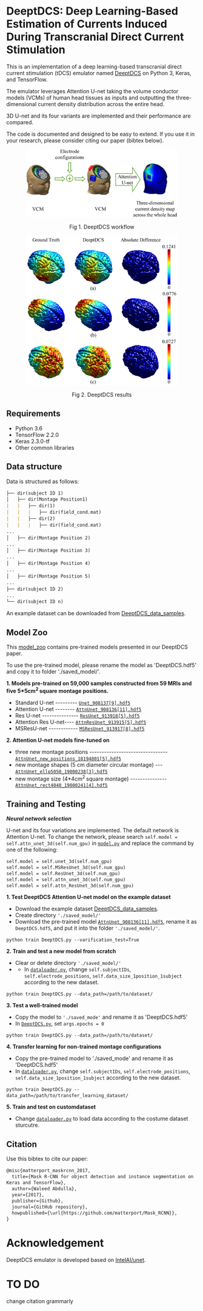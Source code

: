 # DeeptDCS: Deep Learning-Based Estimation of Currents Induced During Transcranial Direct Current Stimulation

This is an implementation of a deep learning-based transcranial direct current stimulation (tDCS) emulator named [DeeptDCS](https://arxiv.org/abs/2205.01858) on Python 3, Keras, and TensorFlow. 

The emulator leverages Attention U-net taking the volume conductor models (VCMs) of human head tissues as inputs and outputting the three-dimensional current density distribution across the entire head. 

3D U-net and its four variants are implemented and their performance are compared. 

The code is documented and designed to be easy to extend. If you use it in your research, please consider citing our paper (bibtex below).

<div align="center">
<img src='./DeeptDCS_workflow.png' width="400" title="DeeptDCS workflow">

Fig 1. DeeptDCS workflow
</div>

<div align="center">
 <img src='./DeeptDCS_results.png' width="400" title="DeeptDCS results"/>
 
 Fig 2. DeeptDCS results
</div>

## Requirements
- Python 3.6
- TensorFlow 2.2.0
- Keras 2.3.0-tf
- Other common libraries

## Data structure
Data is structured as follows:
```markdown
├── dir(subject ID 1)
│   ├── dir(Montage Position1)
|	|	├── dir(1)
|	|	|	├── dir(field_cond.mat)
|	|	├── dir(2)
|	|	|	├── dir(field_cond.mat)
...
│   ├── dir(Montage Position 2)
...
│   ├── dir(Montage Position 3)
...
│   ├── dir(Montage Position 4)
...
│   ├── dir(Montage Position 5)
...
├── dir(subject ID 2)
...
└── dir(subject ID n)
```
An example dataset can be downloaded from [DeeptDCS_data_samples](https://drive.google.com/drive/folders/1KA6TOJwTjbvSeuLsv6JoE8d3gnnCVWDV?usp=sharing).

## Model Zoo
This [model_zoo](https://drive.google.com/drive/folders/1YfUVH7xc1fN0wb1P4BvEa5kDLmXi_SvV) contains pre-trained models presented in our DeeptDCS paper. 

To use the pre-trained model, please rename the model as 'DeeptDCS.hdf5' and copy it to folder './saved_model/'.

**1. Models pre-trained on 59,000 samples constructed from 59 MRIs and five 5*5cm<sup>2 </sup> square montage positions.**

- Standard U-net --------- [```Unet_908137[9].hdf5```](https://drive.google.com/file/d/1zusEWfJmgl2FuscFH8Onm_OuLImx0NN6/view?usp=sharing)
- Attention U-net -------- [```AttnUnet_908136[11].hdf5```](https://drive.google.com/file/d/1E69W79b7c2sNUDSZRkc12VnqNXjmjAxw/view?usp=sharing)
- Res U-net --------------- [```ResUnet_913918[5].hdf5```](https://drive.google.com/file/d/1qGhvTcvNoqixvudbxFbOwGzSubUoqRws/view?usp=sharing)
- Attention Res U-net---- [```AttnResUnet_913915[5].hdf5```](https://drive.google.com/file/d/191d0INvDxc2ir6aKDlW6ULhsoJLIIH2T/view?usp=sharing)
- MSResU-net ------------ [```MSResUnet_913917[8].hdf5```](https://drive.google.com/file/d/1JrKlBuuk0B5hYnbAIFKjAOStvOtr_6xQ/view?usp=sharing)


**2. Attention U-net models fine-tuned on**
- three new montage positions --------------------------------[```AttnUnet_new_positions_18194801[5].hdf5```](https://drive.google.com/file/d/1QacmUwUi-iPILXFk2j2YK9ynENG94_r-/view?usp=sharing)
- new montage shapes (5 cm diameter circular montage) ---[```AttnUnet_ellp5050_19000238[3].hdf5```](https://drive.google.com/file/d/1NXtf8RywecmoYoty2W9lniSONakO6EcB/view?usp=sharing)
- new  montage size (4*4cm<sup>2 </sup> square montage) ---------------[```AttnUnet_rect4040_19000241[4].hdf5```](https://drive.google.com/file/d/1pg2U7ad5xKvSlpvt7DCugYSYW-F92fm1/view?usp=sharing)


## Training and Testing
***Neural network selection***

U-net and its four variations are implemented. The default network is Attention U-net. To change the network, please search ```self.model = self.attn_unet_3d(self.num_gpu)``` in [```model.py```](./model.py) and replace the command by one of the following:
```
self.model = self.unet_3d(self.num_gpu)
self.model = self.MSResUnet_3d(self.num_gpu)
self.model = self.ResUnet_3d(self.num_gpu)
self.model = self.attn_unet_3d(self.num_gpu)
self.model = self.attn_ResUnet_3d(self.num_gpu)
```

**1. Test DeeptDCS Attention U-net model on the example dataset**
- Download the example dataset [DeeptDCS_data_samples](https://drive.google.com/drive/folders/1KA6TOJwTjbvSeuLsv6JoE8d3gnnCVWDV?usp=sharing).
- Create directory ```'./saved_model/'```
- Download the pre-trained model [```AttnUnet_908136[11].hdf5```](https://drive.google.com/file/d/1E69W79b7c2sNUDSZRkc12VnqNXjmjAxw/view?usp=sharing), rename it as ```DeeptDCS.hdf5```, and put it into the folder ```'./saved_model/'```.
```
python train DeeptDCS.py --varification_test=True
```

**2. Train and test a new model from scratch**
- Clear or delete directory ```'./saved_model/'```
- - In [```dataloader.py```](./dataloader.py), change ```self.subjectIDs```, ```self.electrode_positions```, ```self.data_size_1position_1subject``` according to the new dataset.
```
python train DeeptDCS.py --data_path=/path/to/dataset/
```
**3. Test a well-trained model**
- Copy the model to  ```'./saved_mode'``` and rename it as 'DeeptDCS.hdf5'
- In [```DeeptDCS.py```](./DeeptDCS.py), set ```args.epochs = 0```
```
python train DeeptDCS.py --data_path=/path/to/dataset/
```
**4. Transfer learning for non-trained montage configurations**
- Copy the pre-trained model to  './saved_mode' and rename it as 'DeeptDCS.hdf5'
- In [```dataloader.py```](./dataloader.py), change ```self.subjectIDs```, ```self.electrode_positions```, ```self.data_size_1position_1subject``` according to the new dataset.
```
python train DeeptDCS.py --data_path=/path/to/transfer_learning_dataset/
```
**5. Train and test on customdataset**
- Change [```dataloader.py```](./dataloader.py) to load data according to the costume dataset sturcutre.

## Citation
Use this bibtex to cite our paper:
```
@misc{matterport_maskrcnn_2017,
  title={Mask R-CNN for object detection and instance segmentation on Keras and TensorFlow},
  author={Waleed Abdulla},
  year={2017},
  publisher={Github},
  journal={GitHub repository},
  howpublished={\url{https://github.com/matterport/Mask_RCNN}},
}
```

# Acknowledgement
DeeptDCS emulator is developed based on [IntelAI/unet](https://github.com/IntelAI/unet).

# TO DO
change citation
grammarly
